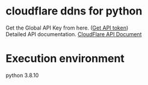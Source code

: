 # cloudflare ddns for python
Get the Global API Key from here. ([Get API token](https://dash.cloudflare.com/profile/api-tokens))  
Detailed API documentation. [CloudFlare API Document](https://api.cloudflare.com/)  
# Execution environment  
python 3.8.10
